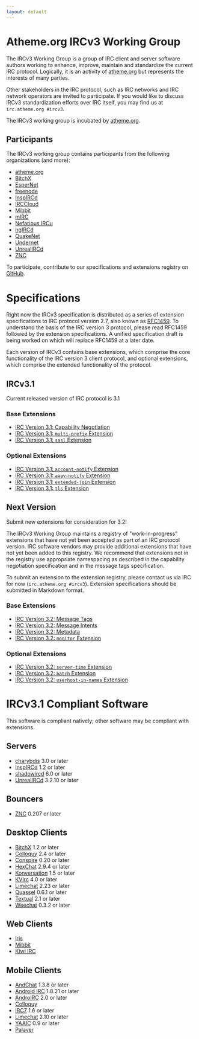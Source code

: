 ```yaml
---
layout: default
---
```


# Atheme.org IRCv3 Working Group

The IRCv3 Working Group is a group of IRC client and server software authors working to
enhance, improve, maintain and standardize the current IRC protocol.  Logically, it is
an activity of [atheme.org](http://atheme.org) but represents the interests of many parties.

Other stakeholders in the IRC protocol, such as IRC networks and IRC network operators are
invited to participate.  If you would like to discuss IRCv3 standardization efforts over
IRC itself, you may find us at `irc.atheme.org #ircv3`.

The IRCv3 working group is incubated by [atheme.org](http://www.atheme.org).

## Participants

The IRCv3 working group contains participants from the following organizations (and more):

 * [atheme.org](http://www.atheme.org)
 * [BitchX](http://www.bitchx.ca)
 * [EsperNet](http://www.esper.net)
 * [freenode](http://www.freenode.net)
 * [InspIRCd](http://inspircd.github.com)
 * [IRCCloud](http://www.irccloud.com)
 * [Mibbit](http://www.mibbit.com)
 * [mIRC](http://www.mirc.co.uk)
 * [Nefarious IRCu](https://github.com/evilnet/nefarious/wiki)
 * [ngIRCd](http://www.ngircd.barton.de)
 * [QuakeNet](http://www.quakenet.org)
 * [Undernet](http://www.undernet.org)
 * [UnrealIRCd](http://www.unrealircd.org)
 * [ZNC](http://znc.in)

To participate, contribute to our specifications and extensions registry on [GitHub](http://github.com/atheme/ircv3-specifications).

# Specifications

Right now the IRCv3 specification is distributed as a series of extension specifications to
IRC protocol version 2.7, also known as [RFC1459](http://tools.ietf.org/html/rfc1459).
To understand the basis of the IRC version 3 protocol, please read RFC1459 followed
by the extension specifications.  A unified specification draft is being worked on
which will replace RFC1459 at a later date.

Each version of IRCv3 contains base extensions, which comprise the core functionality
of the IRC version 3 client protocol, and optional extensions, which comprise
the extended functionality of the protocol.

## IRCv3.1

Current released version of IRC protocol is 3.1

### Base Extensions

 * [IRC Version 3.1: Capability Negotiation](/specification/capability-negotiation-3.1)
 * [IRC Version 3.1: `multi-prefix` Extension](/extensions/multi-prefix-3.1)
 * [IRC Version 3.1: `sasl` Extension](/extensions/sasl-3.1)

### Optional Extensions

 * [IRC Version 3.1: `account-notify` Extension](/extensions/account-notify-3.1)
 * [IRC Version 3.1: `away-notify` Extension](/extensions/away-notify-3.1)
 * [IRC Version 3.1: `extended-join` Extension](/extensions/extended-join-3.1)
 * [IRC Version 3.1: `tls` Extension](/extensions/tls-3.1)

## Next Version

Submit new extensions for consideration for 3.2!

The IRCv3 Working Group maintains a registry of "work-in-progress" extensions that have not yet
been accepted as part of an IRC protocol version.  IRC software vendors may provide additional
extensions that have not yet been added to this registry.  We recommend that extensions not in
the registry use appropriate namespacing as described in the capability negotiation specification
and in the message tags specification.

To submit an extension to the extension registry, please contact us via IRC for now
(`irc.atheme.org #ircv3`).  Extension specifications should be submitted in Markdown format.

### Base Extensions

 * [IRC Version 3.2: Message Tags](/specification/message-tags-3.2)
 * [IRC Version 3.2: Message Intents](/specification/message-intents-3.2)
 * [IRC Version 3.2: Metadata](/specification/metadata-3.2)
 * [IRC Version 3.2: `monitor` Extension](/specification/monitor-3.2)

### Optional Extensions

 * [IRC Version 3.2: `server-time` Extension](/extensions/server-time-3.2)
 * [IRC Version 3.2: `batch` Extension](/extensions/batch-3.2)
 * [IRC Version 3.2: `userhost-in-names` Extension](/extensions/userhost-in-names-3.2)

# IRCv3.1 Compliant Software

This software is compliant natively; other software may be compliant with extensions.

## Servers

 * [charybdis](http://www.stack.nl/~jilles/irc/#charybdis) 3.0 or later
 * [InspIRCd](http://inspircd.github.com) 1.2 or later
 * [shadowircd](https://github.com/shadowircd/shadowircd) 6.0 or later
 * [UnrealIRCd](http://www.unrealircd.org/) 3.2.10 or later

## Bouncers

 * [ZNC](http://znc.in/) 0.207 or later

## Desktop Clients
 * [BitchX](http://www.bitchx.ca) 1.2 or later
 * [Colloquy](http://www.colloquy.info) 2.4 or later
 * [Conspire](http://tortois.es/conspire) 0.20 or later
 * [HexChat](http://hexchat.org) 2.9.4 or later
 * [Konversation](http://konversation.kde.org/) 1.5 or later
 * [KVIrc](http://www.kvirc.net) 4.0 or later
 * [Limechat](http://limechat.net/mac/) 2.23 or later
 * [Quassel](http://www.quassel-irc.org) 0.6.1 or later
 * [Textual](http://www.codeux.com/textual) 2.1 or later
 * [Weechat](http://www.weechat.org) 0.3.2 or later

## Web Clients

 * [Iris](http://www.atheme.net/iris.html)
 * [Mibbit](http://www.mibbit.com)
 * [Kiwi IRC](https://kiwiirc.com)

## Mobile Clients

 * [AndChat](http://www.andchat.net/) 1.3.8 or later
 * [Android IRC](http://www.countercultured.net/android/) 1.8.21 or later
 * [AndroIRC](http://www.androirc.com/) 2.0 or later
 * [Colloquy](http://www.colloquy.info)
 * [IRC7](http://www.softwaremk.org/irc/) 1.6 or later
 * [Limechat](http://limechat.net/iphone/) 2.10 or later
 * [YAAIC](http://www.yaaic.org/) 0.9 or later
 * [Palaver](http://palaverapp.com/)

